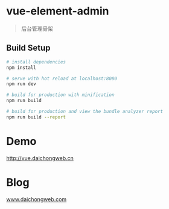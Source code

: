 # vue-element-admin

> 后台管理骨架

## Build Setup

``` bash
# install dependencies
npm install

# serve with hot reload at localhost:8080
npm run dev

# build for production with minification
npm run build

# build for production and view the bundle analyzer report
npm run build --report
```
# Demo
http://vue.daichongweb.cn
# Blog
www.daichongweb.com
